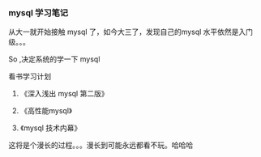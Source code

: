 ### mysql 学习笔记

从大一就开始接触 mysql 了，如今大三了，发现自己的mysql 水平依然是入门级。。。

So ,决定系统的学一下 mysql

看书学习计划

1. 《深入浅出 mysql 第二版》

2. 《高性能mysql》

3.  《mysql 技术内幕》



这将是个漫长的过程。。。漫长到可能永远都看不玩。哈哈哈

